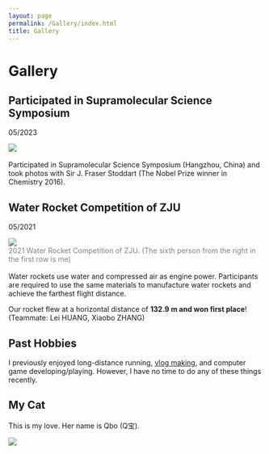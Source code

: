 ```yaml
---
layout: page
permalink: /Gallery/index.html
title: Gallery
---
```


# Gallery

## Participated in Supramolecular Science Symposium
05/2023
<div>
<img src="/images/M3S_photo.JPG">
</div>
<br>Participated in Supramolecular Science Symposium (Hangzhou, China) and took photos with Sir J. Fraser Stoddart (The Nobel Prize winner in Chemistry 2016).

## Water Rocket Competition of ZJU
05/2021 
<div>
<img src="/images/water_rocket.JPG">
</div>
<font color='grey'>2021 Water Rocket Competition of ZJU. (The sixth person from the right in the first row is me)</font>
<br>
<br>
Water rockets use water and compressed air as engine power. Participants are required to use the same materials to manufacture water rockets and achieve the farthest flight distance.<br>

Our rocket flew at a horizontal distance of **132.9 m and won first place**! (Teammate: Lei HUANG, Xiaobo ZHANG)



## Past Hobbies

I previously enjoyed long-distance running, [vlog making](https://space.bilibili.com/594030035), and computer game developing/playing. However, I have no time to do any of these things recently.

## My Cat

This is my love. Her name is Qbo (Q宝).

<div>
<img src="/images/cat.JPG">
</div>
<br>



